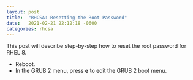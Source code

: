 ```yaml
---
layout: post
title:  "RHCSA: Resetting the Root Password"
date:   2021-02-21 22:12:18 -0600
categories: rhcsa
---
```


This post will describe step-by-step how to reset the root password for RHEL 8.

* Reboot.
* In the GRUB 2 menu, press **e** to edit the GRUB 2 boot menu.